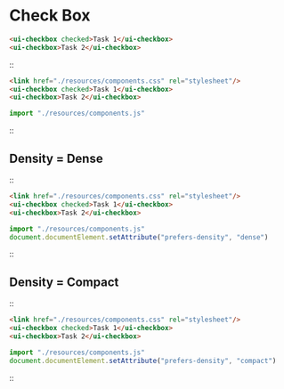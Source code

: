 <!--
type: page
title: Check Box
location: ./components/checkbox
layout: default
-->

# Check Box

```html
<ui-checkbox checked>Task 1</ui-checkbox>
<ui-checkbox>Task 2</ui-checkbox>
```

::
```html
<link href="./resources/components.css" rel="stylesheet"/>
<ui-checkbox checked>Task 1</ui-checkbox>
<ui-checkbox>Task 2</ui-checkbox>

```
```js
import "./resources/components.js"
```
::

## Density = Dense
::
```html
<link href="./resources/components.css" rel="stylesheet"/>
<ui-checkbox checked>Task 1</ui-checkbox>
<ui-checkbox>Task 2</ui-checkbox>
```
```js
import "./resources/components.js"
document.documentElement.setAttribute("prefers-density", "dense")
```
::

## Density = Compact
::
```html
<link href="./resources/components.css" rel="stylesheet"/>
<ui-checkbox checked>Task 1</ui-checkbox>
<ui-checkbox>Task 2</ui-checkbox>
```
```js
import "./resources/components.js"
document.documentElement.setAttribute("prefers-density", "compact")
```
::
